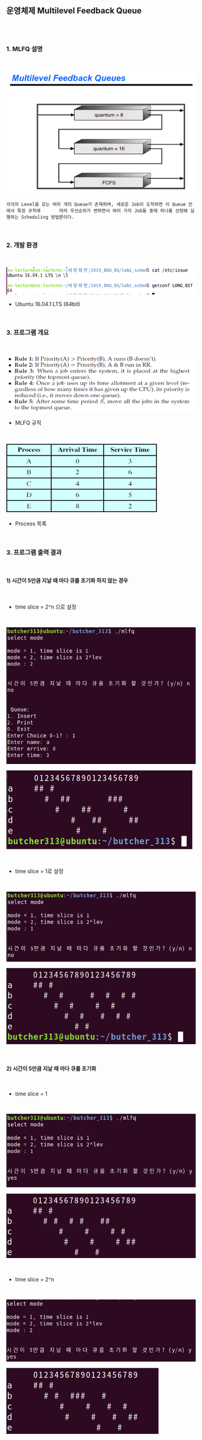 
운영체제 Multilevel Feedback Queue
----------------------------------

<br>
<br>

### 1. MLFQ 설명

<br>

![10](https://github.com/Yang-Joon-Ho/Multilevel-Feedback-Queue-/blob/master/%EC%9D%B4%EB%AF%B8%EC%A7%80/mlfq%EC%9E%91%EB%8F%99%EB%B0%A9%EC%8B%9D.PNG)

    각각의 Level을 갖는 여러 개의 Queue가 존재하며, 새로운 Job이 도착하면 이 Queue 안에서 특정 규칙에       따라 우선순위가 변하면서 여러 가지 Job들 중에 하나를 선정해 실행하는 Scheduling 방법론이다.

<br>

### 2. 개발 환경 

<br>

![0](https://github.com/Yang-Joon-Ho/Multilevel-Feedback-Queue-/blob/master/%EC%9D%B4%EB%AF%B8%EC%A7%80/1118-1.PNG)


  - Ubuntu 16.04.1 LTS (64bit)

<br>

### 3. 프로그램 개요

<br>

![21](https://github.com/Yang-Joon-Ho/Multilevel-Feedback-Queue-/blob/master/%EC%9D%B4%EB%AF%B8%EC%A7%80/%EA%B7%9C%EC%B9%99.PNG)

  - MLFQ 규칙

<br>

![22](https://github.com/Yang-Joon-Ho/Multilevel-Feedback-Queue-/blob/master/%EC%9D%B4%EB%AF%B8%EC%A7%80/eh.PNG)

  - Process 목록

<br>


### 3. 프로그램 출력 결과

<br>

#### 1) 시간이 5만큼 지날 때 마다 큐를 초기화 하지 않는 경우

<br>

- time slice = 2^n 으로 설정

<br>

![1](https://github.com/Yang-Joon-Ho/Multilevel-Feedback-Queue-/blob/master/%EC%9D%B4%EB%AF%B8%EC%A7%80/4.PNG)

![2](https://github.com/Yang-Joon-Ho/Multilevel-Feedback-Queue-/blob/master/%EC%9D%B4%EB%AF%B8%EC%A7%80/5.PNG)

<br>

- time slice = 1로 설정

<br>

![3](https://github.com/Yang-Joon-Ho/Multilevel-Feedback-Queue-/blob/master/%EC%9D%B4%EB%AF%B8%EC%A7%80/6.PNG)

![4](https://github.com/Yang-Joon-Ho/Multilevel-Feedback-Queue-/blob/master/%EC%9D%B4%EB%AF%B8%EC%A7%80/7.PNG)

<br>

#### 2) 시간이 5만큼 지날 때 마다 큐를 초기화

<br>

- time slice = 1

<br>

![5](https://github.com/Yang-Joon-Ho/Multilevel-Feedback-Queue-/blob/master/%EC%9D%B4%EB%AF%B8%EC%A7%80/8.PNG)

  
![6](https://github.com/Yang-Joon-Ho/Multilevel-Feedback-Queue-/blob/master/%EC%9D%B4%EB%AF%B8%EC%A7%80/9.PNG)

<br>

- time slice = 2^n

<br>

![7](https://github.com/Yang-Joon-Ho/Multilevel-Feedback-Queue-/blob/master/%EC%9D%B4%EB%AF%B8%EC%A7%80/10.PNG)

![8](https://github.com/Yang-Joon-Ho/Multilevel-Feedback-Queue-/blob/master/%EC%9D%B4%EB%AF%B8%EC%A7%80/11.PNG)
